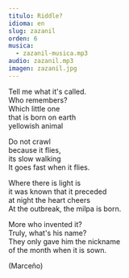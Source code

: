```yaml
---
titulo: Riddle?
idioma: en
slug: zazanil
orden: 6
musica: 
  - zazanil-musica.mp3
audio: zazanil.mp3
imagen: zazanil.jpg
---
```


Tell me what it's called.<br>
Who remembers?<br>
Which little one<br>
that is born on earth<br>
yellowish animal<br>

Do not crawl<br>
because it flies,<br>
its slow walking<br>
It goes fast when it flies.<br>

Where there is light is<br>
it was known that it preceded<br>
at night the heart cheers<br>
At the outbreak, the milpa is born.<br>

More who invented it?<br>
Truly, what's his name?<br>
They only gave him the nickname<br>
of the month when it is sown.<br>

(Marceño)<br>
